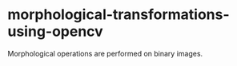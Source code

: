 # morphological-transformations-using-opencv
Morphological operations are performed on binary images.
